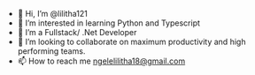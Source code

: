 - 👋 Hi, I’m @lilitha121
- 👀 I’m interested in learning Python and Typescript 
- 🌱 I’m a Fullstack/ .Net Developer 
- 💞️ I’m looking to collaborate on maximum productivity and high performing teams.
- 📫 How to reach me ngelelilitha18@gmail.com

<!---
lilitha121/lilitha121 is a ✨ special ✨ repository because its `README.md` (this file) appears on your GitHub profile.
You can click the Preview link to take a look at your changes.
--->
